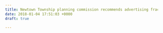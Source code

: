 ```yaml
---
title: Newtown Township planning commission recommends advertising fracking regulations
date: 2018-01-04 17:51:03 +0000
draft: true

---
```

